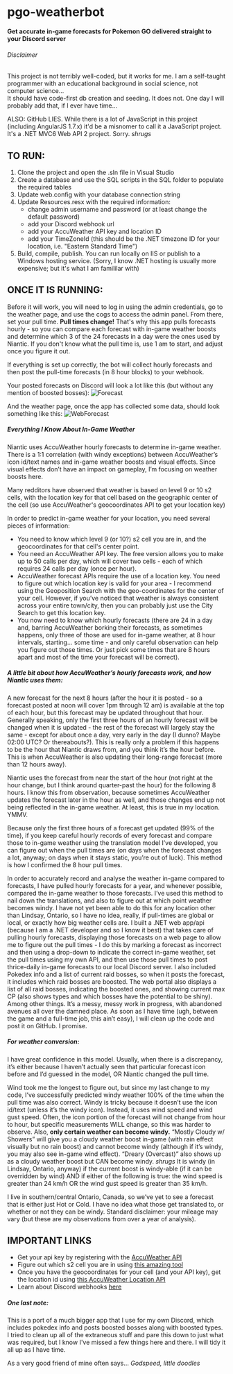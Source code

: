 # pgo-weatherbot
**Get accurate in-game forecasts for Pokemon GO delivered straight to your Discord server**

###### Disclaimer
This project is not terribly well-coded, but it works for me. I am a self-taught programmer with an educational background in social science, not computer science...  
It should have code-first db creation and seeding. It does not. One day I will probably add that, if I ever have time...

ALSO: GitHub LIES. While there is a lot of JavaScript in this project (including AngularJS 1.7.x) it'd be a misnomer to call it a JavaScript project. It's a .NET MVC6 Web API 2 project. Sorry. *shrugs*

## TO RUN:

1. Clone the project and open  the .sln file in Visual Studio
2. Create a database and use the SQL scripts in the SQL folder to populate the required tables 
3. Update web.config with your database connection string
4. Update Resources.resx with the required information:
   * change admin username and password (or at least change the default password)
   * add your Discord webhook url
   * add your AccuWeather API key and location ID 
   * add your TimeZoneId (this should be the .NET timezone ID for your location, i.e. "Eastern Standard Time")
5. Build, compile, publish. You can run locally on IIS or publish to a Windows hosting service. (Sorry, I know .NET hosting is usually more expensive; but it's what I am famililar with)

## ONCE IT IS RUNNING:

Before it will work, you will need to log in using the admin credentials, go to the weather page, and use the cogs to access the admin panel. From there, set your pull time.
**Pull times change!** That's why this app pulls forecasts hourly - so you can compare each forecast with in-game weather boosts and determine which 3 of the 24 forecasts in a day were the ones used by Niantic.
If you don't know what the pull time is, use 1 am to start, and adjust once you figure it out.

If everything is set up correctly, the bot will collect hourly forecasts and then post the pull-time forecasts (in 8 hour blocks) to your webhook.

Your posted forecasts on Discord will look a lot like this (but without any mention of boosted bosses):
![Forecast](https://github.com/thornleaf/repository/WeatherBot/Images/samples/Forecast.PNG)

And the weather page, once the app has collected some data, should look something like this:
![WebForecast](https://github.com/thornleaf/repository/WeatherBot/Images/samples/WebForecast.PNG)

##### Everything I Know About In-Game Weather

Niantic uses AccuWeather hourly forecasts to determine in-game weather. There is a 1:1 correlation (with windy exceptions) between AccuWeather’s icon id/text names and in-game weather boosts and visual effects. Since visual effects don’t have an impact on gameplay, I’m focusing on weather boosts here. 

Many redditors have observed that weather is based on level 9 or 10 s2 cells, with the location key for that cell based on the geographic center of the cell (so use AccuWeather's geocoordinates API to get your location key)

In order to predict in-game weather for your location, you need several pieces of information:

* You need to know which level 9 (or 10?) s2 cell you are in, and the geocoordinates for that cell's center point. 
* You need an AccuWeather API key. The free version allows you to make up to 50 calls per day, which will cover two cells - each of which requires 24 calls per day (once per hour). 
* AccuWeather forecast APIs require the use of a location key. You need to figure out which location key is valid for your area - I recommend using the Geoposition Search with the geo-coordinates for the center of your cell. However, if you’ve noticed that weather is always consistent across your entire town/city, then you can probably just use the City Search to get this location key.
* You now need to know which hourly forecasts (there are 24 in a day and, barring AccuWeather borking their forecasts, as sometimes happens, only three of those are used for in-game weather, at 8 hour intervals, starting…  some time - and only careful observation can help you figure out those times. Or just pick some times that are 8 hours apart and most of the time your forecast will be correct).

##### A little bit about how AccuWeather’s hourly forecasts work, and how Niantic uses them:
A new forecast for the next 8 hours (after the hour it is posted - so a forecast posted at noon will cover 1pm through 12 am) is available at the top of each hour, but this forecast may be updated throughout that hour.  Generally speaking, only the first three hours of an hourly forecast will be changed when it is updated - the rest of the forecast will largely stay the same - except for about once a day, very early in the day (I dunno? Maybe 02:00 UTC? Or thereabouts?). This is really only a problem if this happens to be the hour that Niantic draws from, and you think it’s the hour before. This is when AccuWeather is also updating their long-range forecast (more than 12 hours away). 

Niantic uses the forecast from near the start of the hour (not right at the hour change, but I think around quarter-past the hour) for the following 8 hours. I know this from observation, because sometimes AccuWeather updates the forecast later in the hour as well, and those changes end up not being reflected in the in-game weather. At least, this is true in my location. YMMV.

Because only the first three hours of a forecast get updated (99% of the time), if you keep careful hourly records of every forecast and compare those to in-game weather using the translation model I’ve developed, you can figure out when the pull times are (on days when the forecast changes a lot, anyway; on days when it stays static, you’re out of luck). This method is how I confirmed the 8 hour pull times.

In order to accurately record and analyse the weather in-game compared to forecasts, I have pulled hourly forecasts for a year, and whenever possible, compared the in-game weather to those forecasts. I’ve used this method to nail down the translations, and also to figure out at which point weather becomes windy. I have not yet been able to do this for any location other than Lindsay, Ontario, so I have no idea, really, if pull-times are global or local, or exactly how big weather cells are. I built a .NET web app/api (because I am a .NET developer and so I know it best) that takes care of pulling hourly forecasts, displaying those forecasts on a web page to allow me to figure out the pull times - I do this by marking a forecast as incorrect and then using a drop-down to indicate the correct in-game weather, set the pull times using my own API, and then use those pull times to post thrice-daily in-game forecasts to our local Discord server. I also included Pokedex info and a list of current raid bosses, so when it posts the forecast, it includes which raid bosses are boosted. The web portal also displays a list of all raid bosses, indicating the boosted ones, and showing current max CP (also shows types and which bosses have the potential to be shiny). Among other things. It’s a messy, messy work in progress, with abandoned avenues all over the damned place. As soon as I have time (ugh, between the game and a full-time job, this ain’t easy), I will clean up the code and post it on GitHub. I promise.

##### For weather conversion:
I have great confidence in this model. Usually, when there is a discrepancy, it’s either because I haven’t actually seen that particular forecast icon before and I’d guessed in the model, OR Niantic changed the pull time.

Wind took me the longest to figure out, but since my last change to my code, I’ve successfully predicted windy weather 100% of the time when the pull time was also correct. Windy is tricky because it doesn’t use the icon id/text (unless it’s the windy icon). Instead, it uses wind speed and wind gust speed. Often, the icon portion of the forecast will not change from hour to hour, but specific measurements WILL change, so this was harder to observe. Also, **only certain weather can become windy.** “Mostly Cloudy w/ Showers” will give you a cloudy weather boost in-game (with rain effect visually but no rain boost) and cannot become windy (although if it’s windy, you may also see in-game wind effect). “Dreary (Overcast)” also shows up as a cloudy weather boost but CAN become windy. *shrugs* It is windy (in Lindsay, Ontario, anyway)  if the current boost is windy-able (if it can be overridden by wind) AND if either of the following is true: the wind speed is greater than 24 km/h OR the wind gust speed is greater than 35 km/h.

I live in southern/central Ontario, Canada, so we’ve yet to see a forecast that is either just Hot or Cold. I have no idea what those get translated to, or whether or not they can be windy. Standard disclaimer: your mileage may vary (but these are my observations from over a year of analysis).

## IMPORTANT LINKS
* Get your api key by registering with the [AccuWeather API](https://developer.accuweather.com/)
* Figure out which s2 cell you are in using [this amazing tool](https://s2.sidewalklabs.com/regioncoverer/)
* Once you have the geocoordinates for your cell (and your API key), get the location id using [this AccuWeather Location API](https://developer.accuweather.com/accuweather-locations-api/apis/get/locations/v1/cities/geoposition/search)
* Learn about Discord webhooks [here](https://support.discordapp.com/hc/en-us/articles/228383668-Intro-to-Webhooks)

##### One last note:
This is a port of a much bigger app that I use for my own Discord, which includes pokedex info and posts boosted bosses along with boosted types. I tried to clean up all of the extraneous stuff and pare this down to just what was required, but I know I've missed a few things here and there. I will tidy it all up as I have time.

As a very good friend of mine often says...
  *Godspeed, little doodles*